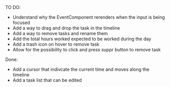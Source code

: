 TO DO:

- Understand why the EventComponent rerenders when the input is being focused
- Add a way to drag and drop the task in the timeline
- Add a way to remove tasks and rename them
- Add the total hours worked expected to be worked during the day
- Add a trash icon on hover to remove task
- Allow for the possibility to click and press suppr button to remove task

Done:

- Add a cursor that indivcate the current time and moves along the timeline
- Add a task list that can be edited
